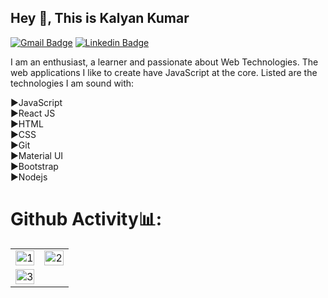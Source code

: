 ## Hey 👋, This is Kalyan Kumar

[![Gmail Badge](https://img.shields.io/badge/-kalyankumarbabu@gmail.com-c14438?style=flat&logo=Gmail&logoColor=white&link=mailto:kalyankumarbabu@gmail.com)](mailto:kalyankumarbabu@gmail.com) [![Linkedin Badge](https://img.shields.io/badge/-kalyankumar-0072b1?style=flat&logo=Linkedin&logoColor=white&link=https://www.linkedin.com/in/kalyan-kumar-mamidisetti-067945140/)](https://www.linkedin.com/in/kalyan-kumar-mamidisetti-067945140/)

<p align='left'>I am an enthusiast, a learner and passionate about Web Technologies. The web applications I like to create have JavaScript at the core. Listed are the technologies I am sound with:
  
►JavaScript <br/>
►React JS <br/>
►HTML <br/>
►CSS <br/>
►Git <br/>
►Material UI <br/>
►Bootstrap <br/>
►Nodejs <br/>

<!-- <p><img align="center" src="https://github-readme-stats.vercel.app/api/top-langs?username=kalyanmamidisetti&show_icons=true&locale=en&layout=compact" alt="kalyan kumar" /></p>

![Kalyan's github stats](https://github-readme-stats.vercel.app/api?username=kalyanmamidisetti&show_icons=true&theme=tokyonight) <br/>
 -->
# Github Activity📊:

<table>
  <tr>
    <td><img src="https://github-readme-stats.vercel.app/api?username=kalyanmamidisetti&theme=tokyonight&show_icons=true&hide=Jupyter%20Notebook"  display=block width=100% height=auto  alt="1" ></td>
    <td><img src="https://github-readme-stats.vercel.app/api/top-langs/?username=kalyanmamidisetti&theme=tokyonight&layout=compact&hide=Jupyter%20Notebook"  display=block width=100% height=auto  alt="2" ></td>
   </tr> 
   <tr>
      <td><img src="https://github-readme-streak-stats.herokuapp.com/?user=kalyanmamidisetti&theme=tokyonight"  display=block width=100% height=auto alt="3" ></td>  
  </td>
  </tr>
</table>
